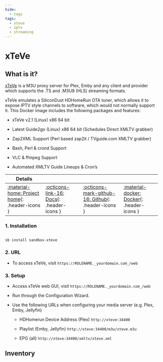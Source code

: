 ```yaml
---
hide:
  - tags
tags:
  - xteve
  - iptv
  - streaming
---
```


# xTeVe

## What is it?

[xTeVe](https://github.com/xteve-project/xTeVe) is a M3U proxy server for Plex, Emby and any client and provider which supports the .TS and .M3U8 (HLS) streaming formats.

xTeVe emulates a SiliconDust HDHomeRun OTA tuner, which allows it to expose IPTV style channels to software, which would not normally support it. This Docker image includes the following packages and features:

- xTeVe v2.1 (Linux) x86 64 bit

- Latest Guide2go (Linux) x86 64 bit (Schedules Direct XMLTV grabber)

- Zap2XML Support (Perl based zap2it / TVguide.com XMLTV grabber)

- Bash, Perl & crond Support

- VLC & ffmpeg Support

- Automated XMLTV Guide Lineups & Cron’s

| Details     |             |             |             |
|-------------|-------------|-------------|-------------|
| [:material-home: Project home](https://github.com/xteve-project/xTeVe){: .header-icons } | [:octicons-link-16: Docs](https://github.com/xteve-project/xTeVe-Documentation/blob/master/en/configuration.md){: .header-icons } | [:octicons-mark-github-16: Github](https://github.com/xteve-project/xTeVe){: .header-icons } | [:material-docker: Docker](https://hub.docker.com/r/dnsforge/xteve){: .header-icons }|

### 1. Installation

``` shell

sb install sandbox-xteve

```

### 2. URL

- To access xTeVe, visit `https://ROLENAME._yourdomain.com_/web`

### 3. Setup

- Access xTeVe web GUI, visit `https://ROLENAME._yourdomain.com_/web`

- Run through the Configuration Wizard.

- Use the following URLs when configuring your media server (e.g. Plex, Emby, Jellyfin)

    * HDHomerun Device Address (Plex) `http://xteve:34400`

    * Playlist (Emby, Jellyfin) `http://xteve:34400/m3u/xteve.m3u`

    * EPG (all) `http://xteve:34400/xmltv/xteve.xml`

## Inventory
<!-- BEGIN SALTBOX MANAGED VARIABLES SECTION -->
<!-- END SALTBOX MANAGED VARIABLES SECTION -->
